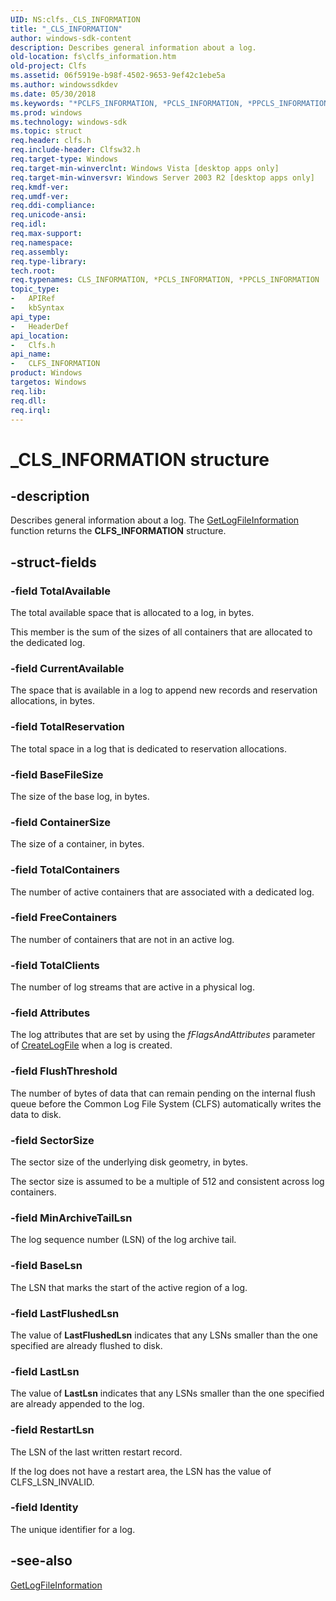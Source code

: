 ```yaml
---
UID: NS:clfs._CLS_INFORMATION
title: "_CLS_INFORMATION"
author: windows-sdk-content
description: Describes general information about a log.
old-location: fs\clfs_information.htm
old-project: Clfs
ms.assetid: 06f5919e-b98f-4502-9653-9ef42c1ebe5a
ms.author: windowssdkdev
ms.date: 05/30/2018
ms.keywords: "*PCLFS_INFORMATION, *PCLS_INFORMATION, *PPCLS_INFORMATION, CLFS_INFORMATION, CLFS_INFORMATION structure [Files], CLS_INFORMATION, PCLFS_INFORMATION, PCLFS_INFORMATION structure pointer [Files], PPCLFS_INFORMATION, PPCLFS_INFORMATION structure pointer [Files], _CLS_INFORMATION, clfs/PCLFS_INFORMATION, clfs/PPCLFS_INFORMATION, clfs/_CLFS_INFORMATION, fs.clfs_information"
ms.prod: windows
ms.technology: windows-sdk
ms.topic: struct
req.header: clfs.h
req.include-header: Clfsw32.h
req.target-type: Windows
req.target-min-winverclnt: Windows Vista [desktop apps only]
req.target-min-winversvr: Windows Server 2003 R2 [desktop apps only]
req.kmdf-ver: 
req.umdf-ver: 
req.ddi-compliance: 
req.unicode-ansi: 
req.idl: 
req.max-support: 
req.namespace: 
req.assembly: 
req.type-library: 
tech.root: 
req.typenames: CLS_INFORMATION, *PCLS_INFORMATION, *PPCLS_INFORMATION
topic_type:
-	APIRef
-	kbSyntax
api_type:
-	HeaderDef
api_location:
-	Clfs.h
api_name:
-	CLFS_INFORMATION
product: Windows
targetos: Windows
req.lib: 
req.dll: 
req.irql: 
---
```


# _CLS_INFORMATION structure


## -description


Describes general information about a log. The <a href="https://msdn.microsoft.com/29bb2f18-760d-4a38-8dce-85099da7f96c">GetLogFileInformation</a> function returns the <b>CLFS_INFORMATION</b> structure.


## -struct-fields




### -field TotalAvailable

The total available space that is allocated to a log, in bytes.  

This member is the sum of the sizes of all containers that are allocated to the dedicated log.


### -field CurrentAvailable

The space that is available in a log to  append new records and reservation allocations, in bytes.  


### -field TotalReservation

The total space in a  log that is dedicated to reservation allocations.


### -field BaseFileSize

The size of the base log, in bytes.


### -field ContainerSize

The size of a container, in bytes.


### -field TotalContainers

The number of active containers that are associated with a dedicated log.


### -field FreeContainers

The number of containers that are not in an active log.


### -field TotalClients

The number of  log streams  that are active in a physical log.


### -field Attributes

The log  attributes that are set by using the <i>fFlagsAndAttributes</i> parameter of <a href="https://msdn.microsoft.com/ac104bf9-7ca7-417a-bd14-09b0e82c6a77">CreateLogFile</a> when a log is created.


### -field FlushThreshold

The number of bytes of data that can remain pending on the internal flush queue before  the Common Log File System (CLFS)  automatically writes the data to disk. 


### -field SectorSize

The sector size of the underlying disk geometry, in bytes.  

The sector size is assumed to be a multiple of 512 and consistent across log containers.


### -field MinArchiveTailLsn

The log sequence number (LSN) of the log archive tail.


### -field BaseLsn

The LSN that marks the start of the active region of a log.


### -field LastFlushedLsn

The value of <b>LastFlushedLsn</b> indicates that any LSNs smaller than the one specified are already  flushed to disk.


### -field LastLsn

The value of <b>LastLsn</b> indicates that any LSNs smaller than the one specified are already  appended to the log.


### -field RestartLsn

The LSN of the last written restart record.  

If the log  does not have a  restart area, the LSN has the value of CLFS_LSN_INVALID.


### -field Identity

The unique identifier for a log.


## -see-also




<a href="https://msdn.microsoft.com/29bb2f18-760d-4a38-8dce-85099da7f96c">GetLogFileInformation</a>
 

 


